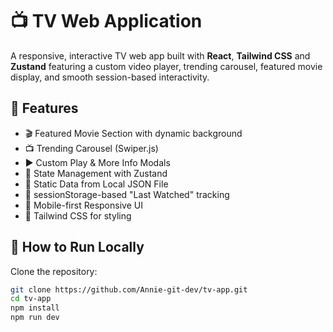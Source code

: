 # 📺 TV Web Application

A responsive, interactive TV web app built with **React**, **Tailwind CSS** and **Zustand** featuring a custom video player, trending carousel, featured movie display, and smooth session-based interactivity.

## 🚀 Features

- 🎬 Featured Movie Section with dynamic background
- 📺 Trending Carousel (Swiper.js)
- ▶️ Custom Play & More Info Modals
- 🧠 State Management with Zustand
- 📄 Static Data from Local JSON File
- 💾 sessionStorage-based "Last Watched" tracking
- 📱 Mobile-first Responsive UI
- 🎨 Tailwind CSS for styling

## 🧪 How to Run Locally

Clone the repository:

````bash
git clone https://github.com/Annie-git-dev/tv-app.git
cd tv-app
npm install
npm run dev